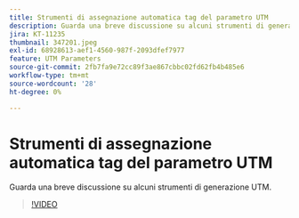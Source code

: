 ```yaml
---
title: Strumenti di assegnazione automatica tag del parametro UTM
description: Guarda una breve discussione su alcuni strumenti di generazione UTM.
jira: KT-11235
thumbnail: 347201.jpeg
exl-id: 68928613-aef1-4560-987f-2093dfef7977
feature: UTM Parameters
source-git-commit: 2fb7fa9e72cc89f3ae867cbbc02fd62fb4b485e6
workflow-type: tm+mt
source-wordcount: '28'
ht-degree: 0%

---
```


# Strumenti di assegnazione automatica tag del parametro UTM

Guarda una breve discussione su alcuni strumenti di generazione UTM.

>[!VIDEO](https://video.tv.adobe.com/v/347201/?quality=12&learn=on)
